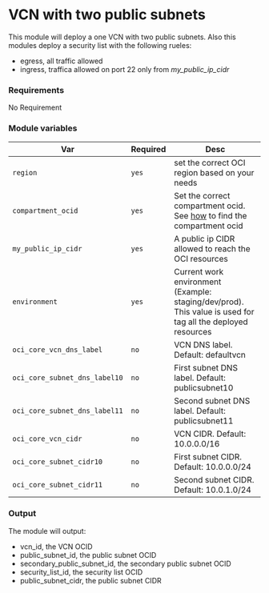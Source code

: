 # VCN with two public subnets

This module will deploy a one VCN with two public subnets. Also this modules deploy a security list with the following rueles:

* egress, all traffic allowed
* ingress, traffica allowed on port 22 only from *my_public_ip_cidr*

### Requirements

No Requirement

### Module variables

| Var   | Required | Desc |
| ------- | ------- | ----------- |
| `region`       | `yes`       | set the correct OCI region based on your needs  |
| `compartment_ocid` | `yes`        | Set the correct compartment ocid. See [how](../README.md#oracle-provider-setup) to find the compartment ocid |
| `my_public_ip_cidr` | `yes`        | A public ip CIDR allowed to reach the OCI resources |
| `environment`  | `yes`  | Current work environment (Example: staging/dev/prod). This value is used for tag all the deployed resources |
| `oci_core_vcn_dns_label`  | `no`  | VCN DNS label. Default: defaultvcn |
| `oci_core_subnet_dns_label10`  | `no`  | First subnet DNS label. Default: publicsubnet10 |
| `oci_core_subnet_dns_label11`  | `no`  | Second subnet DNS label. Default: publicsubnet11 |
| `oci_core_vcn_cidr`  | `no`  | VCN CIDR. Default: 10.0.0.0/16 |
| `oci_core_subnet_cidr10`  | `no`  | First subnet CIDR. Default: 10.0.0.0/24 |
| `oci_core_subnet_cidr11`  | `no`  | Second subnet CIDR. Default: 10.0.1.0/24 |

### Output

The module will output:

* vcn_id, the VCN OCID
* public_subnet_id, the public subnet OCID
* secondary_public_subnet_id, the secondary public subnet OCID
* security_list_id, the security list OCID
* public_subnet_cidr, the public subnet CIDR
